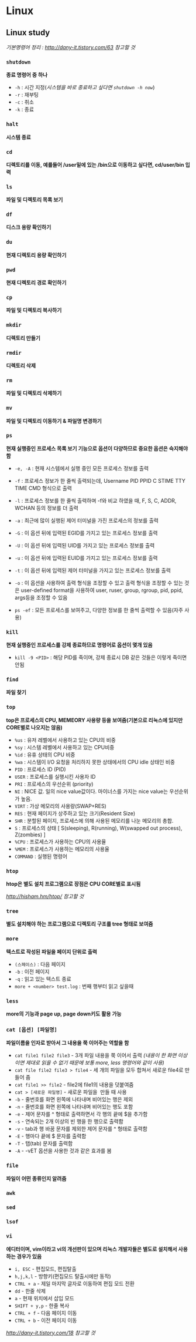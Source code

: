 # Linux

## Linux study
*기본명령어 정리 : http://dany-it.tistory.com/63 참고할 것*
### `shutdown`
**종료 명령어 중 하나**

* `-h` : 시간 지정(_시스템을 바로 종료하고 싶다면 `shutdown -h now`_)
* `-r` : 재부팅
* `-c` : 취소
* `-k` : 종료

### `halt`
**시스템 종료**

### `cd`
**디렉토리를 이동, 예를들어 /user밑에 있는 /bin으로 이동하고 싶다면, cd/user/bin 입력**
### `ls`
**파일 및 디렉토리 목록 보기**

### `df`
**디스크 용량 확인하기**

### `du`
**현재 디렉토리 용량 확인하기**

### `pwd`
**현재 디렉토리 경로 확인하기**

### `cp`
**파일 및 디렉토리 복사하기**

### `mkdir`
**디렉토리 만들기**

### `rmdir`
**디렉토리 삭제**

### `rm`
**파일 및 디렉토리 삭제하기**

### `mv`
**파일 및 디렉토리 이동하기 & 파일명 변경하기**

### `ps`
**현재 실행중인 프로세스 목록 보기 기능으로 옵션이 다양하므로 중요한 옵션은 숙지해야함**

* `-e, -A` : 현재 시스템에서 실행 중인 모든 프로세스 정보를 출력

* `-f` : 프로세스 정보가 한 줄씩 출력되는데, Username PID PPID C STIME TTY TIME CMD 형식으로 출력

* `-l` : 프로세스 정보를 한 줄씩 출력하며 -f와 비교 하였을 때, F, S, C, ADDR, WCHAN 등의 정보를 더 출력

* `-a` : 최근에 많이 실행된 제어 터미널을 가진 프로세스의 정보를 출력

* `-G` : 이 옵션 뒤에 입력된 EGID를 가지고 있는 프로세스 정보를 출력

* `-U` : 이 옵션 뒤에 입력된 UID를 가지고 있는 프로세스 정보를 출력

* `-u` : 이 옵션 뒤에 입력된 EUID를 가지고 있는 프로세스 정보를 출력

* `-t` : 이 옵션 뒤에 입력된 제어 터미널을 가지고 있는 프로세스 정보를 출력

* `-o` : 이 옵션을 사용하여 출력 형식을 조정할 수 있고 출력 형식을 조정할 수 있는 것은 user-defined format을 사용하여 user, ruser, group, rgroup, pid, ppid, args등을 조정할 수 있음

* `ps -ef` : 모든 프로세스를 보여주고, 다양한 정보를 한 줄씩 출력할 수 있음(자주 사용)

### `kill`
**현재 실행중인 프로세스를 강제 종료하므로 명령어로 옵션이 몇개 있음**
* `kill -9 <PID>` : 해당 PID를 죽이며, 강제 종료시 DB 같은 것들은 이렇게 죽이면 안됨

### `find`
**파일 찾기**

### `top`
**top은 프로세스의 CPU, MEMEORY 사용량 등을 보여줌(기본으로 리눅스에 있지만 CORE별로 나오지는 않음)**
* `%us`  : 유저 레벨에서 사용하고 있는 CPU의 비중
* `%sy` : 시스템 레벨에서 사용하고 있는 CPU비중
* `%id` : 유휴 상태의 CPU 비중
* `%wa` : 시스템이 I/O 요청을 처리하지 못한 상태에서의 CPU idle 상태인 비중
* `PID` : 프로세스 ID (PID)
* `USER` : 프로세스를 실행시킨 사용자 ID
* `PRI` : 프로세스의 우선순위 (priority)
* `NI` : NICE 값. 일의 nice value값이다. 마이너스를 가지는 nice value는 우선순위가 높음.
* `VIRT` : 가상 메모리의 사용량(SWAP+RES)
* `RES` : 현재 페이지가 상주하고 있는 크기(Resident Size)
* `SHR` : 분할된 페이지, 프로세스에 의해 사용된 메모리를 나눈 메모리의 총합.
* `S` : 프로세스의 상태 [ S(sleeping), R(running), W(swapped out process), Z(zombies) ]
* `%CPU` : 프로세스가 사용하는 CPU의 사용율
* `%MEM` : 프로세스가 사용하는 메모리의 사용율
* `COMMAND` : 실행된 명령어

### `htop`
**htop은 별도 설치 프로그램으로 장점은 CPU CORE별로 표시됨**

*http://hisham.hm/htop/ 참고할 것*

### `tree`
**별도 설치해야 하는 프로그램으로 디렉토리 구조를 tree 형태로 보여줌**

### `more`
**텍스트로 작성된 파일을 페이지 단위로 출력**

* `(스페이스)` : 다음 페이지
* `-b` : 이전 페이지
* `-q` : 읽고 있는 텍스트 종료
* `more + <number> test.log` : <number>번째 행부터 읽고 싶을때

### `less`
**more의 기능과 page up, page down키도 활용 가능**

### `cat [옵션] [파일명]`
**파일이름을 인자로 받아서 그 내용을 쭉 이어주는 역할을 함**

* `cat file1 file2 file3` - 3개 파일 내용을 쭉 이어서 출력
                           *(내용이 한 화면 이상이면 제대로 읽을 수 없기 때문에 보통 more, less 명령어와 같이 사용)*
* `cat file file2 file3 > file4` - 세 개의 파일을 모두 합쳐서 새로운 file4로 만들어 줌
* `cat file1 >> file2` - file2에 file1의 내용을 덧붙여줌
* `cat > [새로운 파일명]` - 새로운 파일을  만들 때 사용
* `-b` - 줄번호를 화면 왼쪽에 나타내며 비어있는 행은 제외
* `-n` - 줄번호를 화면 왼쪽에 나타내며 비어있는 행도 포함
* `-e` - 제어 문자를 ^ 형태로 출력하면서 각 행의 끝에 $을 추가함
* `-s` - 연속되는 2개 이상의 빈 행을 한 행으로 출력함
* `-v` - tab과 행 바꿈 문자를 제외한 제어 문자를 ^ 형태로 출력함
* `-E` - 행마다 끝에 $ 문자를 출력함
* `-T` - 탭(tab) 문자를 출력함
* `-A` - -vET 옵션을 사용한 것과 같은 효과를 봄

### `file`
**파일이 어떤 종류인지 알려줌**

### `awk`

### `sed`

### `lsof`

### `vi`
**에디터이며, vim이라고 vi의 개선판이 있으며 리눅스 개발자들은 별도로 설치해서 사용하는 경우가 있음**
* `i, ESC` - 편집모드, 편집탈출
* `h,j,k,l` - 방향키(편집모드 탈출시에만 동작)
* `CTRL + a` - 제일 마지막 글자로 이동하여 편집 모드 전환
* `dd` - 한줄 삭제
* `a` - 현재 위치에서 삽입 모드
* `SHIFT + y,p` - 한줄 복사
* `CTRL + f` - 다음 페이지 이동
* `CTRL + b` - 이전 페이지 이동

*http://dany-it.tistory.com/18 참고할 것*
